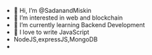 - 👋 Hi, I’m @SadanandMiskin
- 👀 I’m interested in web and blockchain
- 🌱 I’m currently learning Backend Development
- 💞️ I love to write JavaScript
- NodeJS,expressJS,MongoDB
-

<!---
SadanandMiskin/SadanandMiskin is a ✨ special ✨ repository because its `README.md` (this file) appears on your GitHub profile.
You can click the Preview link to take a look at your changes.
--->
